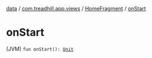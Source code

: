 [data](../../index.md) / [com.treadhill.app.views](../index.md) / [HomeFragment](index.md) / [onStart](./on-start.md)

# onStart

(JVM) `fun onStart(): `[`Unit`](https://kotlinlang.org/api/latest/jvm/stdlib/kotlin/-unit/index.html)